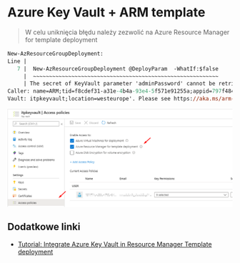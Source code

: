 # Azure Key Vault + ARM template

> W celu uniknięcia błędu należy zezwolić na Azure Resource Manager for template deployment

```ps
New-AzResourceGroupDeployment:
Line |
   7 |  New-AzResourceGroupDeployment @DeployParam  -WhatIf:$false
     |  ~~~~~~~~~~~~~~~~~~~~~~~~~~~~~~~~~~~~~~~~~~~~~~~~~~~~~~~~~~
     | The secret of KeyVault parameter 'adminPassword' cannot be retrieved. Http status code: 'Forbidden'. Error message: 'Access denied to first party service.
Caller: name=ARM;tid=f8cdef31-a31e-4b4a-93e4-5f571e91255a;appid=797f4846-ba00-4fd7-ba43-dac1f8f63013;oid=f248a218-1ef9-47bf-9928-ae47093fd442;iss=https://sts.windows.net/f8cdef31-a31e-4b4a-93e4-5f571e91255a/
Vault: itpkeyvault;location=westeurope'. Please see https://aka.ms/arm-keyvault for usage details.
```

![Azure Key Vault + ARM ](images/key-vault-arm-for-template.png)


## Dodatkowe linki
- [Tutorial: Integrate Azure Key Vault in Resource Manager Template deployment](https://docs.microsoft.com/en-us/azure/azure-resource-manager/templates/template-tutorial-use-key-vault)
